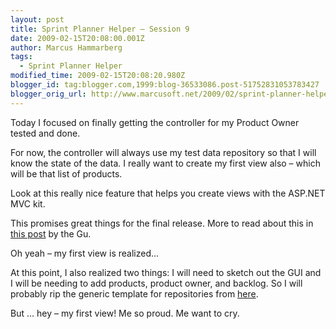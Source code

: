 ```yaml
---
layout: post
title: Sprint Planner Helper – Session 9
date: 2009-02-15T20:08:00.001Z
author: Marcus Hammarberg
tags:
  - Sprint Planner Helper
modified_time: 2009-02-15T20:08:20.980Z
blogger_id: tag:blogger.com,1999:blog-36533086.post-51752831053783427
blogger_orig_url: http://www.marcusoft.net/2009/02/sprint-planner-helper-session-9_15.html
---
```


Today I focused on finally getting the controller for my Product Owner tested and done.

For now, the controller will always use my test data repository so that I will know the state of the data. I really want to create my first view also – which will be that list of products.

Look at this really nice feature that helps you create views with the ASP.NET MVC kit.

This promises great things for the final release. More to read about this in [this post](http://weblogs.asp.net/scottgu/archive/2009/01/27/asp-net-mvc-1-0-release-candidate-now-available.aspx) by the Gu.

Oh yeah – my first view is realized…

At this point, I also realized two things: I will need to sketch out the GUI and I will be needing to add products, product owner, and backlog. So I will probably rip the generic template for repositories from [here](http://blogs.hibernatingrhinos.com/nhibernate/archive/2008/10/08/the-repository-pattern.aspx).

But … hey – my first view! Me so proud. Me want to cry.
